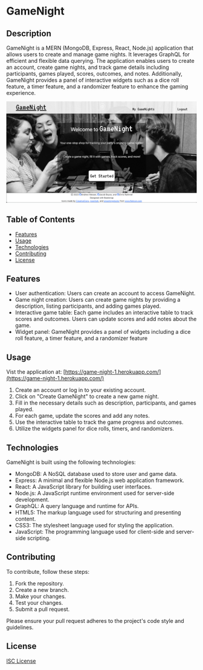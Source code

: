 # GameNight

## Description

GameNight is a MERN (MongoDB, Express, React, Node.js) application that allows users to create and manage game nights. It leverages GraphQL for efficient and flexible data querying. The application enables users to create an account, create game nights, and track game details including participants, games played, scores, outcomes, and notes. Additionally, GameNight provides a panel of interactive widgets such as a dice roll feature, a timer feature, and a randomizer feature to enhance the gaming experience.

![Screenshot of application](./gamenight-screenshot.png)

## Table of Contents

- [Features](#features)
- [Usage](#usage)
- [Technologies](#technologies)
- [Contributing](#contributing)
- [License](#license)

## Features

- User authentication: Users can create an account to access GameNight.
- Game night creation: Users can create game nights by providing a description, listing participants, and adding games played.
- Interactive game table: Each game includes an interactive table to track scores and outcomes. Users can update scores and add notes about the game.
- Widget panel: GameNight provides a panel of widgets including a dice roll feature, a timer feature, and a randomizer feature

## Usage

Vist the application at: [https://game-night-1.herokuapp.com/](https://game-night-1.herokuapp.com/)

1. Create an account or log in to your existing account.
2. Click on "Create GameNight" to create a new game night.
3. Fill in the necessary details such as description, participants, and games played.
4. For each game, update the scores and add any notes.
5. Use the interactive table to track the game progress and outcomes.
6. Utilize the widgets panel for dice rolls, timers, and randomizers.

## Technologies

GameNight is built using the following technologies:

- MongoDB: A NoSQL database used to store user and game data.
- Express: A minimal and flexible Node.js web application framework.
- React: A JavaScript library for building user interfaces.
- Node.js: A JavaScript runtime environment used for server-side development.
- GraphQL: A query language and runtime for APIs.
- HTML5: The markup language used for structuring and presenting content.
- CSS3: The stylesheet language used for styling the application.
- JavaScript: The programming language used for client-side and server-side scripting.

## Contributing

To contribute, follow these steps:

1. Fork the repository.
2. Create a new branch.
3. Make your changes.
4. Test your changes.
5. Submit a pull request.

Please ensure your pull request adheres to the project's code style and guidelines.

## License

[ISC License](https://opensource.org/license/isc-license-txt/)
